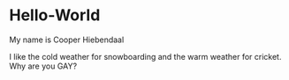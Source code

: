 # Hello-World

My name is Cooper Hiebendaal

I like the cold weather for snowboarding and the warm weather for cricket.
Why are you GAY?

